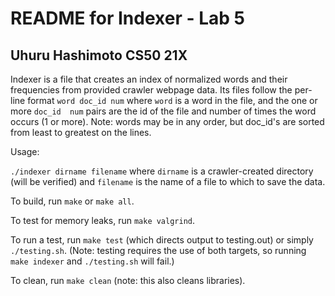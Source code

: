 # README for Indexer - Lab 5
## Uhuru Hashimoto CS50 21X

Indexer is a file that creates an index of normalized words and their frequencies from provided crawler webpage data. Its files follow the per-line format `word doc_id num` where `word` is a word in the file, and the one or more `doc_id  num` pairs are the id of the file and number of times the word occurs (1 or more).
Note: words may be in any order, but doc_id's are sorted from least to greatest on the lines. 

Usage: 

`./indexer dirname filename` where `dirname` is a crawler-created directory (will be verified) and `filename` is the name of a file to which to save the data. 

To build, run `make` or `make all`. 

To test for memory leaks, run `make valgrind`. 

To run a test, run `make test` (which directs output to testing.out) or simply `./testing.sh`. (Note: testing requires the use of both targets, so running `make indexer` and `./testing.sh` will fail.)

To clean, run `make clean` (note: this also cleans libraries).